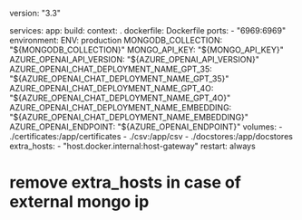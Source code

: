 version: "3.3"

services:
  app:
    build:
      context: .
      dockerfile: Dockerfile
    ports:
      - "6969:6969"
    environment:
      ENV: production
      MONGODB_COLLECTION: "${MONGODB_COLLECTION}"
      MONGO_API_KEY: "${MONGO_API_KEY}"
      AZURE_OPENAI_API_VERSION: "${AZURE_OPENAI_API_VERSION}"
      AZURE_OPENAI_CHAT_DEPLOYMENT_NAME_GPT_35: "${AZURE_OPENAI_CHAT_DEPLOYMENT_NAME_GPT_35}"
      AZURE_OPENAI_CHAT_DEPLOYMENT_NAME_GPT_4O: "${AZURE_OPENAI_CHAT_DEPLOYMENT_NAME_GPT_4O}"
      AZURE_OPENAI_CHAT_DEPLOYMENT_NAME_EMBEDDING: "${AZURE_OPENAI_CHAT_DEPLOYMENT_NAME_EMBEDDING}"
      AZURE_OPENAI_ENDPOINT: "${AZURE_OPENAI_ENDPOINT}"
    volumes:
      - ./certificates:/app/certificates
      - ./csv:/app/csv
      - ./docstores:/app/docstores
    extra_hosts:
      - "host.docker.internal:host-gateway"
    restart: always

# remove extra_hosts in case of external mongo ip
